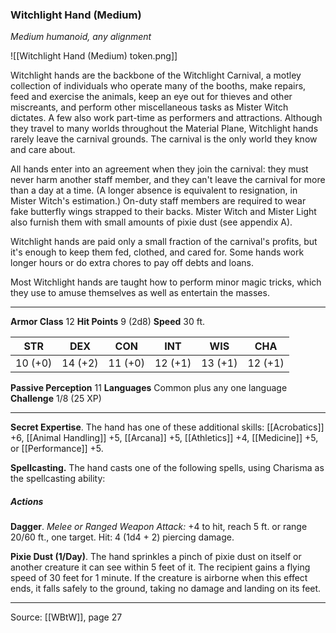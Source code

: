 ### Witchlight Hand (Medium)
_Medium humanoid, any alignment_

![[Witchlight Hand (Medium) token.png]]

Witchlight hands are the backbone of the Witchlight Carnival, a motley collection of individuals who operate many of the booths, make repairs, feed and exercise the animals, keep an eye out for thieves and other miscreants, and perform other miscellaneous tasks as Mister Witch dictates. A few also work part-time as performers and attractions. Although they travel to many worlds throughout the Material Plane, Witchlight hands rarely leave the carnival grounds. The carnival is the only world they know and care about.

All hands enter into an agreement when they join the carnival: they must never harm another staff member, and they can't leave the carnival for more than a day at a time. (A longer absence is equivalent to resignation, in Mister Witch's estimation.) On-duty staff members are required to wear fake butterfly wings strapped to their backs. Mister Witch and Mister Light also furnish them with small amounts of pixie dust (see appendix A).

Witchlight hands are paid only a small fraction of the carnival's profits, but it's enough to keep them fed, clothed, and cared for. Some hands work longer hours or do extra chores to pay off debts and loans.

Most Witchlight hands are taught how to perform minor magic tricks, which they use to amuse themselves as well as entertain the masses.

---

**Armor Class** 12
**Hit Points** 9 (2d8)
**Speed** 30 ft.

| STR     | DEX     | CON     | INT     | WIS     | CHA     |
|---------|---------|---------|---------|---------|---------|
| 10 (+0) | 14 (+2) | 11 (+0) | 12 (+1) | 13 (+1) | 12 (+1) |

**Passive Perception** 11
**Languages** Common plus any one language
**Challenge** 1/8 (25 XP)

---

**Secret Expertise**. The hand has one of these additional skills: [[Acrobatics]] +6, [[Animal Handling]] +5, [[Arcana]] +5, [[Athletics]] +4, [[Medicine]] +5, or [[Performance]] +5.

**Spellcasting.** The hand casts one of the following spells, using Charisma as the spellcasting ability:

##### Actions
**Dagger**. _Melee or Ranged Weapon Attack:_ +4 to hit, reach 5 ft. or range 20/60 ft., one target. Hit: 4 (1d4 + 2) piercing damage.

**Pixie Dust (1/Day)**. The hand sprinkles a pinch of pixie dust on itself or another creature it can see within 5 feet of it. The recipient gains a flying speed of 30 feet for 1 minute. If the creature is airborne when this effect ends, it falls safely to the ground, taking no damage and landing on its feet.


---

Source: [[WBtW]], page 27